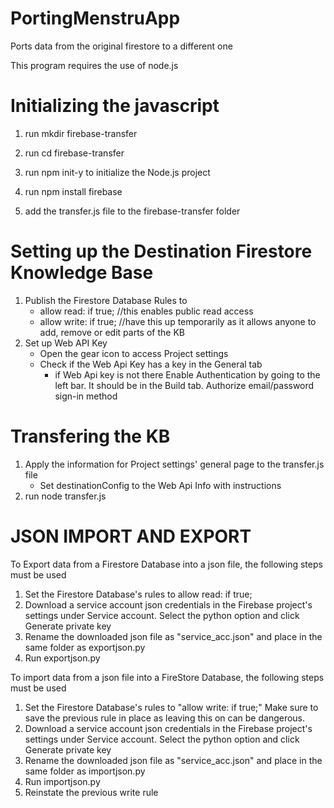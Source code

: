 # PortingMenstruApp
Ports data from the original firestore to a different one

This program requires the use of node.js

# Initializing the javascript

1. run mkdir firebase-transfer

2. run cd firebase-transfer

3. run npm init-y to initialize the Node.js project

4. run npm install firebase

5. add the transfer.js file to the firebase-transfer folder

# Setting up the Destination Firestore Knowledge Base
1. Publish the Firestore Database Rules to
   -  allow read: if true; //this enables public read access
   -  allow write: if true; //have this up temporarily as it allows anyone to add, remove or edit parts of the KB
2. Set up Web API Key
   - Open the gear icon to access Project settings
   - Check if the Web Api Key has a key in the General tab
       - if Web Api key is not there Enable Authentication by going to the left bar. It should be in the Build tab. Authorize email/password sign-in method

# Transfering the KB
1. Apply the information for Project settings' general page to the transfer.js file
   - Set destinationConfig to the Web Api Info with instructions
3. run node transfer.js


# JSON IMPORT AND EXPORT

To Export data from a Firestore Database into a json file, the following steps must be used
1. Set the Firestore Database's rules to allow read: if true;
2. Download a service account json credentials in the Firebase project's settings under Service account. Select the python option and click Generate private key
3. Rename the downloaded json file as "service_acc.json" and place in the same folder as exportjson.py
4. Run exportjson.py

To import data from a json file into a FireStore Database, the following steps must be used
1. Set the Firestore Database's rules to "allow write: if true;" Make sure to save the previous rule in place as leaving this on can be dangerous.
2. Download a service account json credentials in the Firebase project's settings under Service account. Select the python option and click Generate private key
3. Rename the downloaded json file as "service_acc.json" and place in the same folder as importjson.py
4. Run importjson.py
5. Reinstate the previous write rule
